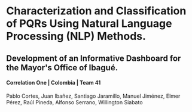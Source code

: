# Characterization and Classification of PQRs Using Natural Language Processing (NLP) Methods.
## Development of an Informative Dashboard for the Mayor's Office of Ibagué. 
#### Correlation One | Colombia | Team 41
Pablo Cortes, Juan Ibañez,  Santiago Jaramillo,  Manuel Jiménez,  Elmer Pérez,  Raúl Pineda, Alfonso Serrano, Willington Siabato

